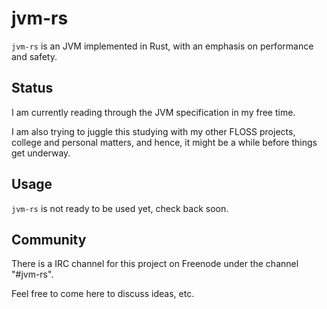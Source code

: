 # jvm-rs

`jvm-rs` is an JVM implemented in Rust, with an emphasis on
performance and safety.

## Status

I am currently reading through the JVM specification in my free time.

I am also trying to juggle this studying with my other FLOSS projects,
college and personal matters, and hence, it might be a while before
things get underway.

## Usage

`jvm-rs` is not ready to be used yet, check back soon.

## Community

There is a IRC channel for this project on Freenode under the
channel "#jvm-rs".

Feel free to come here to discuss ideas, etc.
